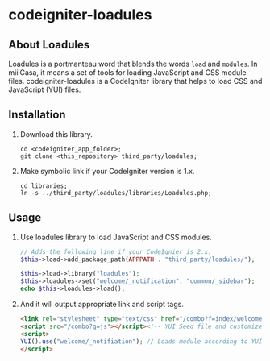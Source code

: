 codeigniter-loadules
====================

## About Loadules

Loadules is a portmanteau word that blends the words `load` and `modules`.
In miiiCasa, it means a set of tools for loading JavaScript and CSS module files.
codeigniter-loadules is a CodeIgniter library that helps to load CSS and JavaScript (YUI) files.

## Installation

1. Download this library.

    ```    
    cd <codeigniter_app_folder>;
    git clone <this_repository> third_party/loadules;
    ```
1. Make symbolic link if your CodeIgniter version is 1.x.

    ```    
    cd libraries;
    ln -s ../third_party/loadules/libraries/Loadules.php;
    ```

## Usage

1. Use loadules library to load JavaScript and CSS modules.

    ```php
    // Adds the following line if your CodeIgnier is 2.x.
    $this->load->add_package_path(APPPATH . "third_party/loadules/");
    
    $this->load->library("loadules");
    $this->loadules->set("welcome/_notification", "common/_sidebar");
    echo $this->loadules->load();
    ```

1. And it will output appropriate link and script tags.

    ```html
    <link rel="stylesheet" type="text/css" href="/combo?f=index/welcome/_notification.css,index/common/_sidebar.css">
    <script src="/combo?g=js"></script><!-- YUI Seed file and customized meta-data -->
    <script>
    YUI().use("welcome/_notifiation"); // Loads module according to YUI meta-data.
    </script>
    ```
